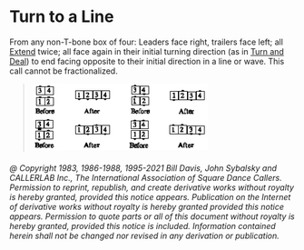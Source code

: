
# Turn to a Line

From any non-T-bone box of four: Leaders face right, trailers face left; all 
[Extend](../b2/extend.md) twice; all face again in their initial turning direction (as in 
[Turn and Deal](../a1/turn_and_deal.md)) to end facing opposite 
to their initial direction in a line or wave. This
call cannot be fractionalized.

> 
> ![alt](turn_to_a_line.png)
> 

###### @ Copyright 1983, 1986-1988, 1995-2021 Bill Davis, John Sybalsky and CALLERLAB Inc., The International Association of Square Dance Callers. Permission to reprint, republish, and create derivative works without royalty is hereby granted, provided this notice appears. Publication on the Internet of derivative works without royalty is hereby granted provided this notice appears. Permission to quote parts or all of this document without royalty is hereby granted, provided this notice is included. Information contained herein shall not be changed nor revised in any derivation or publication.
